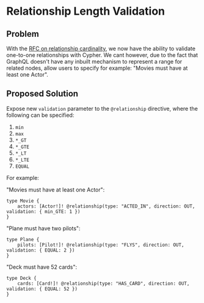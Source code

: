 # Relationship Length Validation

## Problem

With the [RFC on relationship cardinality](https://github.com/neo4j/graphql/blob/dev/docs/rfcs/rfc-003-relationship-cardinality.md), we now have the ability to validate one-to-one relationships with Cypher. We cant however, due to the fact that GraphQL doesn't have any inbuilt mechanism to represent a range for related nodes, allow users to specify for example: "Movies must have at least one Actor".

## Proposed Solution

Expose new `validation` parameter to the `@relationship` directive, where the following can be specified:

1. `min`
2. `max`
3. `*_GT`
4. `*_GTE`
5. `*_LT`
6. `*_LTE`
7. `EQUAL`

For example:

"Movies must have at least one Actor":

```gql
type Movie {
    actors: [Actor!]! @relationship(type: "ACTED_IN", direction: OUT, validation: { min_GTE: 1 })
}
```

"Plane must have two pilots":

```gql
type Plane {
    pilots: [Pilot!]! @relationship(type: "FLYS", direction: OUT, validation: { EQUAL: 2 })
}
```

"Deck must have 52 cards":

```gql
type Deck {
    cards: [Card!]! @relationship(type: "HAS_CARD", direction: OUT, validation: { EQUAL: 52 })
}
```
